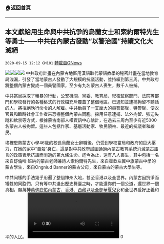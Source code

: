 ###  [:house:返回首頁](https://github.com/ourhimalayas/txt)
---

## 本文獻給用生命與中共抗爭的烏蘭女士和索約爾特先生等勇士——中共在內蒙古發動“以警治國”持續文化大滅絕
`2020-09-15 12:12 GM101` [轉載自GNews](https://gnews.org/zh-hant/358136/)

![](https://s3.amazonaws.com/gnews-media-offload/wp-content/uploads/2020/09/15121843/%E5%9B%BE%E4%B8%80-1.jpeg)![](https://s3.amazonaws.com/gnews-media-offload/wp-content/uploads/2020/09/15121853/%E5%9B%BE%E4%BA%8C-1.jpeg)![](https://s3.amazonaws.com/gnews-media-offload/wp-content/uploads/2020/09/15121904/%E5%9B%BE%E4%B8%89-1.jpeg)![](https://s3.amazonaws.com/gnews-media-offload/wp-content/uploads/2020/09/15121914/%E5%9B%BE%E5%9B%9B-1.jpeg)
中共政府計畫在內蒙古地區用漢語取代蒙語教學的秘密計畫在當地教育局洩漏，引發了當地蒙古人發動了大規模的抗議活動，並持續到第三周。中共政府將整個內蒙古變成一個員警國家，至少有九名蒙古人喪生，數千人被捕。

中共當局採取了粗暴的行動，公安機關、黨委、教育局、紀檢監察部門、法院等部門和學校發行的各種格式的行政檔充斥覆蓋了整個地區。已通知並逮捕拘留不聽話的人，將拒絕執行命令的人解雇。中共動員了一支龐大的員警部隊，特警隊、便衣官員和臨時社會工作者來恐嚇整個內蒙古同胞。採用任意逮捕、法外拘留、強迫失蹤和軟禁等方式，根據蒙古南部人權資訊中心估計，在過去三周內至少有近5000名蒙古人被拘留。這些人包括作家、基層活動家、牧民領袖、最近的抗議者和線民。

埃裡恩熱蒙古小學46歲的校長烏蘭女士辭職後，仍受到學校當局和政府的巨大壓力，在她的家中“自殺”身亡，這是對中共政府試圖通過內蒙古教育系統消滅蒙古語言的政策表示抗議而消逝的第九條生命。迄今為止，還有八人喪生，其中包括一名來自舒倫哈·班納的蒙古老師兼詩人索約爾特先生，來自霍欽左翼中旗蒙古中學的蒙古學生，來自Ongniud Banner的蒙古父母，來自蒙古的蒙古大學生等。

中共同樣的手法幾乎用遍了整個神州大地，甚至香港以及全世界。內蒙古因抗爭而犧牲的同胞們，只有等中共退出歷史舞臺之時，才能還你們一個公道，還世界一個真相，願萬神萬佛庇佑內蒙古、香港、西藏以及全部華夏兒女和全世界愛好正義和平的人民。
![](https://s3.amazonaws.com/gnews-media-offload/wp-content/uploads/2020/09/15120019/%E5%93%AD%E6%B3%A3%E7%9A%84%E8%92%99%E5%8F%A4%E5%AD%A9%E5%AD%90.mp4)
0

